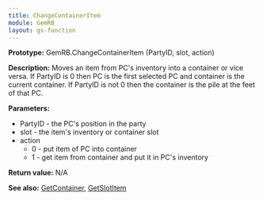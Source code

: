 ```yaml
---
title: ChangeContainerItem
module: GemRB
layout: gs-function
---
```


**Prototype:** GemRB.ChangeContainerItem (PartyID, slot, action)

**Description:** Moves an item from PC's inventory into a container or vice 
versa. If PartyID is 0 then PC is the first selected PC and container is 
the current container. If PartyID is not 0 then the container is the pile 
at the feet of that PC.

**Parameters:**
  * PartyID - the PC's position in the party
  * slot    - the item's inventory or container slot
  * action
    * 0 - put item of PC into container
    * 1 - get item from container and put it in PC's inventory

**Return value:** N/A

**See also:** [GetContainer](GetContainer.md), [GetSlotItem](GetSlotItem.md)

